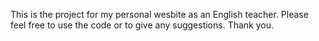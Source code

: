This is the project for my personal wesbite as an English teacher.
Please feel free to use the code or to give any suggestions.
Thank you.
